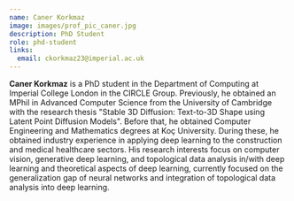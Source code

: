 ```yaml
---
name: Caner Korkmaz
image: images/prof_pic_caner.jpg
description: PhD Student
role: phd-student
links:
  email: ckorkmaz23@imperial.ac.uk
---
```


<strong>Caner Korkmaz</strong> is a PhD student in the Department of Computing at Imperial College London in the CIRCLE Group.  Previously, he obtained an MPhil in Advanced Computer Science from the University of Cambridge with the research thesis "Stable 3D Diffusion: Text-to-3D Shape using Latent Point Diffusion Models". Before that, he obtained Computer Engineering and Mathematics degrees at Koç University. During these, he obtained industry experience in applying deep learning to the construction and medical healthcare sectors. His research interests focus on computer vision, generative deep learning, and topological data analysis in/with deep learning and theoretical aspects of deep learning, currently focused on the generalization gap of neural networks and integration of topological data analysis into deep learning.